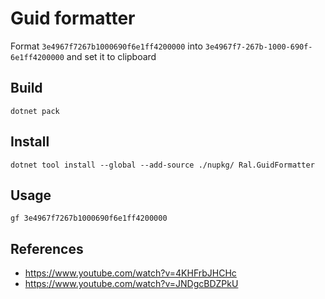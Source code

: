 # Guid formatter
Format `3e4967f7267b1000690f6e1ff4200000` into `3e4967f7-267b-1000-690f-6e1ff4200000` and set it to clipboard

## Build
```shell
dotnet pack
```

## Install
```shell
dotnet tool install --global --add-source ./nupkg/ Ral.GuidFormatter
```

## Usage
```shell
gf 3e4967f7267b1000690f6e1ff4200000
```

## References
- https://www.youtube.com/watch?v=4KHFrbJHCHc
- https://www.youtube.com/watch?v=JNDgcBDZPkU